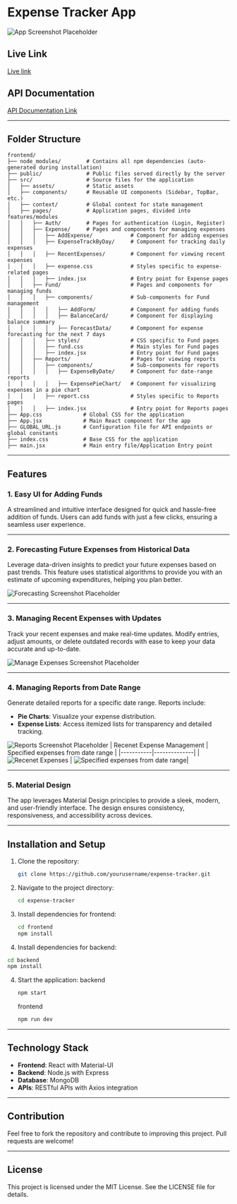 # Expense Tracker App
![App Screenshot Placeholder](assets/login.png)

## Live Link
[Live link](https://expense-tracker-app-frontend-skst.onrender.com)

## API Documentation

[API Documentation Link](https://expense-tracker-app-backend-i7w6.onrender.com/api-docs/)

---

## Folder Structure
```
frontend/
├── node_modules/        # Contains all npm dependencies (auto-generated during installation)
├── public/              # Public files served directly by the server
├── src/                 # Source files for the application
│   ├── assets/          # Static assets
│   ├── components/      # Reusable UI components (Sidebar, TopBar, etc.)
│   ├── context/         # Global context for state management
│   ├── pages/           # Application pages, divided into features/modules
│   │   ├── Auth/        # Pages for authentication (Login, Register)
│   │   ├── Expense/     # Pages and components for managing expenses
│   │   │   ├── AddExpense/            # Component for adding expenses
│   │   │   ├── ExpenseTrackByDay/     # Component for tracking daily expenses
│   │   │   ├── RecentExpenses/        # Component for viewing recent expenses
│   │   │   ├── expense.css            # Styles specific to expense-related pages
│   │   │   ├── index.jsx              # Entry point for Expense pages
│   │   ├── Fund/                      # Pages and components for managing funds
│   │   │   ├── components/            # Sub-components for Fund management
│   │   │   │   ├── AddForm/           # Component for adding funds
│   │   │   │   ├── BalanceCard/       # Component for displaying balance summary
│   │   │   │   ├── ForecastData/      # Component for expense forecasting for the next 7 days
│   │   │   ├── styles/                # CSS specific to Fund pages
│   │   │   ├── fund.css               # Main styles for Fund pages
│   │   │   ├── index.jsx              # Entry point for Fund pages
│   │   ├── Reports/                   # Pages for viewing reports
│   │   │   ├── components/            # Sub-components for reports
│   │   │   │   ├── ExpenseByDate/     # Component for date-range reports
│   │   │   │   ├── ExpensePieChart/   # Component for visualizing expenses in a pie chart
│   │   │   ├── report.css             # Styles specific to Reports pages
│   │   │   ├── index.jsx              # Entry point for Reports pages
├── App.css             # Global CSS for the application
├── App.jsx             # Main React component for the app
├── GLOBAL_URL.js       # Configuration file for API endpoints or global constants
├── index.css           # Base CSS for the application
├── main.jsx            # Main entry file/Application Entry point
```
---

## Features

### 1. Easy UI for Adding Funds
A streamlined and intuitive interface designed for quick and hassle-free addition of funds. Users can add funds with just a few clicks, ensuring a seamless user experience.

---

### 2. Forecasting Future Expenses from Historical Data
Leverage data-driven insights to predict your future expenses based on past trends. This feature uses statistical algorithms to provide you with an estimate of upcoming expenditures, helping you plan better.

![Forecasting Screenshot Placeholder](assets/fund.png)

---

### 3. Managing Recent Expenses with Updates
Track your recent expenses and make real-time updates. Modify entries, adjust amounts, or delete outdated records with ease to keep your data accurate and up-to-date.

![Manage Expenses Screenshot Placeholder](assets/expenses.png)

---

### 4. Managing Reports from Date Range
Generate detailed reports for a specific date range. Reports include:
- **Pie Charts**: Visualize your expense distribution.
- **Expense Lists**: Access itemized lists for transparency and detailed tracking.

![Reports Screenshot Placeholder](assets/reports.png)
| Recenet Expense Management | Specified expenses from date range | 
|-----------|--------------|
|![Recenet Expenses](assets/update_recent.png) | ![Specified expenses from date range](assets/update_reports.png)|

---

### 5. Material Design
The app leverages Material Design principles to provide a sleek, modern, and user-friendly interface. The design ensures consistency, responsiveness, and accessibility across devices.


---

## Installation and Setup

1. Clone the repository:
   ```bash
   git clone https://github.com/yourusername/expense-tracker.git
   ```

2. Navigate to the project directory:
   ```bash
   cd expense-tracker
   ```

3. Install dependencies for frontend:
   ```bash
   cd frontend
   npm install
   ```
3. Install dependencies for backend:
  ```bash
  cd backend
  npm install
  ```

4. Start the application:
   backend
   ```bash
   npm start
   ```
   frontend
   ```bash
   npm run dev
   ```

---

## Technology Stack

- **Frontend**: React with Material-UI
- **Backend**: Node.js with Express
- **Database**: MongoDB
- **APIs**: RESTful APIs with Axios integration

---

## Contribution

Feel free to fork the repository and contribute to improving this project. Pull requests are welcome!

---

## License

This project is licensed under the MIT License. See the LICENSE file for details.

